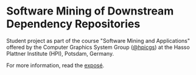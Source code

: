 # Software Mining of Downstream Dependency Repositories

Student project as part of the course "Software Mining and Applications" offered by the Computer Graphics System Group ([@hpicgs](https://github.com/hpicgs)) at the Hasso Plattner Institute (HPI), Potsdam, Germany.

For more information, read the [exposé](./docs/exposé.md).
